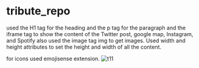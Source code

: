 # tribute_repo

used the H1 tag for the heading and the p tag for the paragraph and the iframe tag to show the content of the Twitter post, google map, Instagram, and Spotify also used the image tag img to
get images. Used width and height attributes to set the height and width of all the content.

for icons used emojisense extension.
![t11](https://github.com/jaitensahu/tribute_repo/assets/127736781/e1a2bf25-1492-4257-b06d-3158c14bb8b1)

